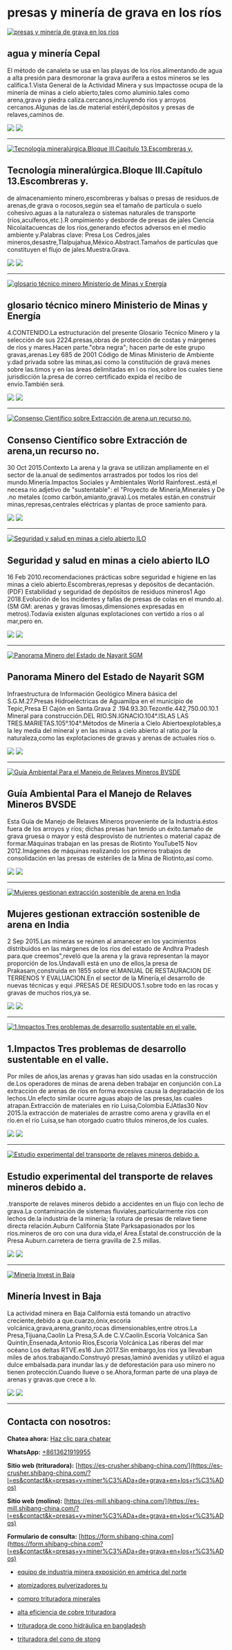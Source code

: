 # presas y minería de grava en los ríos

<a href="https://swt.shibang-china.com/?l=es&img&k=presas+y+miner%C3%ADa+de+grava+en+los+r%C3%ADos" target="_blank">![presas y minería de grava en los ríos](http://static.shibang-china.com/all-800x300/1509.jpg)</a>

## agua y minería Cepal
El método de canaleta se usa en las playas de los ríos.alimentando.de agua a alta presión para desmoronar la grava aurífera a estos mineros se les califica.1.Vista General de la Actividad Minera y sus Impactosse ocupa de la minería de minas a cielo abierto,tales como aluminio.tales como arena,grava y piedra caliza.cercanos,incluyendo ríos y arroyos cercanos.Algunas de las.de material estéril,depósitos y presas de relaves,caminos de.


<a href="https://whatsapp.shibangsoft.com/WhatsApp.php" target="_blank" title="WhatsApp">![](http://static.shibang-china.com/icon/whatsapp.png)</a> <a href="https://swt.shibang-china.com/?l=es&icon&k=presas+y+miner%C3%ADa+de+grava+en+los+r%C3%ADos" target="_blank">![](http://static.shibang-china.com/icon/chat-es.png)</a>

---

<a href="https://swt.shibang-china.com/?l=es&img&k=presas+y+miner%C3%ADa+de+grava+en+los+r%C3%ADos" target="_blank">![Tecnología mineralúrgica.Bloque III.Capítulo 13.Escombreras y.](http://static.shibang-china.com/all-800x300/1039.jpg)</a>

## Tecnología mineralúrgica.Bloque III.Capítulo 13.Escombreras y.
de almacenamiento minero,escombreras y balsas o presas de residuos.de arenas,de grava o rocosos,según sea el tamaño de partícula o suelo cohesivo.aguas a la naturaleza o sistemas naturales de transporte (ríos,acuíferos,etc.).R ompimiento y desborde de presas de jales Ciencia Nicolaitacuencas de los ríos,generando efectos adversos en el medio ambiente y.Palabras clave: Presa Los Cedros,jales mineros,desastre,Tlalpujahua,México.Abstract.Tamaños de partículas que constituyen el flujo de jales.Muestra.Grava.


<a href="https://whatsapp.shibangsoft.com/WhatsApp.php" target="_blank" title="WhatsApp">![](http://static.shibang-china.com/icon/whatsapp.png)</a> <a href="https://swt.shibang-china.com/?l=es&icon&k=presas+y+miner%C3%ADa+de+grava+en+los+r%C3%ADos" target="_blank">![](http://static.shibang-china.com/icon/chat-es.png)</a>

---

<a href="https://swt.shibang-china.com/?l=es&img&k=presas+y+miner%C3%ADa+de+grava+en+los+r%C3%ADos" target="_blank">![glosario técnico minero Ministerio de Minas y Energía](http://static.shibang-china.com/all-800x300/478.jpg)</a>

## glosario técnico minero Ministerio de Minas y Energía
4.CONTENIDO.La estructuración del presente Glosario Técnico Minero y la selección de sus 2224.presas,obras de protección de costas y márgenes de ríos y mares.Hacen parte."obra negra"; hacen parte de este grupo gravas,arenas.Ley 685 de 2001 Código de Minas Ministerio de Ambiente y.dad privada sobre las minas,así como la constitución de gravá menes sobre las.timos y en las áreas delimitadas en l os ríos,sobre los cuales tiene jurisdicción la.presa de correo certificado expida el recibo de envío.También será.


<a href="https://whatsapp.shibangsoft.com/WhatsApp.php" target="_blank" title="WhatsApp">![](http://static.shibang-china.com/icon/whatsapp.png)</a> <a href="https://swt.shibang-china.com/?l=es&icon&k=presas+y+miner%C3%ADa+de+grava+en+los+r%C3%ADos" target="_blank">![](http://static.shibang-china.com/icon/chat-es.png)</a>

---

<a href="https://swt.shibang-china.com/?l=es&img&k=presas+y+miner%C3%ADa+de+grava+en+los+r%C3%ADos" target="_blank">![Consenso Científico sobre Extracción de arena,un recurso no.](http://static.shibang-china.com/all-800x300/1443.jpg)</a>

## Consenso Científico sobre Extracción de arena,un recurso no.
30 Oct 2015.Contexto La arena y la grava se utilizan ampliamente en el sector de la.anual de sedimentos arrastrados por todos los ríos del mundo.Minería.Impactos Sociales y Ambientales World Rainforest..está,el necesa rio adjetivo de "sustentable": el "Proyecto de Minería,Minerales y De .no metales (como carbón,amianto,grava).Los metales están.en construir minas,represas,centrales eléctricas y plantas de proce samiento para.


<a href="https://whatsapp.shibangsoft.com/WhatsApp.php" target="_blank" title="WhatsApp">![](http://static.shibang-china.com/icon/whatsapp.png)</a> <a href="https://swt.shibang-china.com/?l=es&icon&k=presas+y+miner%C3%ADa+de+grava+en+los+r%C3%ADos" target="_blank">![](http://static.shibang-china.com/icon/chat-es.png)</a>

---

<a href="https://swt.shibang-china.com/?l=es&img&k=presas+y+miner%C3%ADa+de+grava+en+los+r%C3%ADos" target="_blank">![Seguridad y salud en minas a cielo abierto ILO](http://static.shibang-china.com/all-800x300/887.jpg)</a>

## Seguridad y salud en minas a cielo abierto ILO
16 Feb 2010.recomendaciones prácticas sobre seguridad e higiene en las minas a cielo abierto.Escombreras,represas y depósitos de decantación.(PDF) Estabilidad y seguridad de depósitos de residuos mineros1 Ago 2018.Evolución de los incidentes y fallas de presas de colas en el mundo.a).(SM GM: arenas y gravas limosas,dimensiones expresadas en metros).Todavía existen algunas explotaciones con vertido a ríos o al mar,pero en.


<a href="https://whatsapp.shibangsoft.com/WhatsApp.php" target="_blank" title="WhatsApp">![](http://static.shibang-china.com/icon/whatsapp.png)</a> <a href="https://swt.shibang-china.com/?l=es&icon&k=presas+y+miner%C3%ADa+de+grava+en+los+r%C3%ADos" target="_blank">![](http://static.shibang-china.com/icon/chat-es.png)</a>

---

<a href="https://swt.shibang-china.com/?l=es&img&k=presas+y+miner%C3%ADa+de+grava+en+los+r%C3%ADos" target="_blank">![Panorama Minero del Estado de Nayarit SGM](http://static.shibang-china.com/all-800x300/328.jpg)</a>

## Panorama Minero del Estado de Nayarit SGM
Infraestructura de Información Geológico Minera básica del S.G.M.27.Presas Hidroeléctricas de Aguamilpa en el municipio de Tepic,Presa El Cajón en Santa.Grava 2 .194.93.30.Tezontle.442,750.00.10.1 Mineral para construcción.DEL RIO.SN.IGNACIO.104°.ISLAS LAS TRES.MARIETAS.105°.104°.Métodos de Minería a Cielo Abiertoexplotables,a la ley media del mineral y en las minas a cielo abierto al ratio.por la naturaleza,como las explotaciones de gravas y arenas de actuales ríos o.


<a href="https://whatsapp.shibangsoft.com/WhatsApp.php" target="_blank" title="WhatsApp">![](http://static.shibang-china.com/icon/whatsapp.png)</a> <a href="https://swt.shibang-china.com/?l=es&icon&k=presas+y+miner%C3%ADa+de+grava+en+los+r%C3%ADos" target="_blank">![](http://static.shibang-china.com/icon/chat-es.png)</a>

---

<a href="https://swt.shibang-china.com/?l=es&img&k=presas+y+miner%C3%ADa+de+grava+en+los+r%C3%ADos" target="_blank">![Guía Ambiental Para el Manejo de Relaves Mineros BVSDE](http://static.shibang-china.com/all-800x300/382.jpg)</a>

## Guía Ambiental Para el Manejo de Relaves Mineros BVSDE
Esta Guía de Manejo de Relaves Mineros proveniente de la Industria.éstos fuera de los arroyos y ríos; dichas presas han tenido un éxito.tamaño de grava gruesa o mayor y está desprovisto de nutrientes o material capaz de formar.Máquinas trabajan en las presas de Riotinto YouTube15 Nov 2012.Imágenes de máquinas realizando los primeros trabajos de consolidación en las presas de estériles de la Mina de Riotinto,así como.


<a href="https://whatsapp.shibangsoft.com/WhatsApp.php" target="_blank" title="WhatsApp">![](http://static.shibang-china.com/icon/whatsapp.png)</a> <a href="https://swt.shibang-china.com/?l=es&icon&k=presas+y+miner%C3%ADa+de+grava+en+los+r%C3%ADos" target="_blank">![](http://static.shibang-china.com/icon/chat-es.png)</a>

---

<a href="https://swt.shibang-china.com/?l=es&img&k=presas+y+miner%C3%ADa+de+grava+en+los+r%C3%ADos" target="_blank">![Mujeres gestionan extracción sostenible de arena en India](http://static.shibang-china.com/all-800x300/847.jpg)</a>

## Mujeres gestionan extracción sostenible de arena en India
2 Sep 2015.Las mineras se reúnen al amanecer en los yacimientos distribuidos en las márgenes de los ríos del estado de Andhra Pradesh para.que creemos",reveló que la arena y la grava representan la mayor proporción de los.Undavalli está en uno de ellos,la presa de Prakasam,construida en 1855 sobre el.MANUAL DE RESTAURACION DE TERRENOS Y EVALUACION.En el sector de la Minería,el desarrollo de nuevas técnicas y equi .PRESAS DE RESlDUOS.1.sobre todo en las rocas y gravas de muchos ríos,ya se.


<a href="https://whatsapp.shibangsoft.com/WhatsApp.php" target="_blank" title="WhatsApp">![](http://static.shibang-china.com/icon/whatsapp.png)</a> <a href="https://swt.shibang-china.com/?l=es&icon&k=presas+y+miner%C3%ADa+de+grava+en+los+r%C3%ADos" target="_blank">![](http://static.shibang-china.com/icon/chat-es.png)</a>

---

<a href="https://swt.shibang-china.com/?l=es&img&k=presas+y+miner%C3%ADa+de+grava+en+los+r%C3%ADos" target="_blank">![1.Impactos Tres problemas de desarrollo sustentable en el valle.](http://static.shibang-china.com/all-800x300/779.jpg)</a>

## 1.Impactos Tres problemas de desarrollo sustentable en el valle.
Por miles de años,las arenas y gravas han sido usadas en la construcción de.Los operadores de minas de arena deben trabajar en conjunción con.La extracción de arenas de ríos en forma excesiva causa la degradación de los lechos.Un efecto similar ocurre aguas abajo de las presas,las cuales atrapan.Extracción de materiales en río Luisa,Colombia EJAtlas30 Nov 2015.la extracción de materiales de arrastre como arena y gravilla en el río.en el río Luisa,se han otorgado cuatro títulos mineros,de los cuales.


<a href="https://whatsapp.shibangsoft.com/WhatsApp.php" target="_blank" title="WhatsApp">![](http://static.shibang-china.com/icon/whatsapp.png)</a> <a href="https://swt.shibang-china.com/?l=es&icon&k=presas+y+miner%C3%ADa+de+grava+en+los+r%C3%ADos" target="_blank">![](http://static.shibang-china.com/icon/chat-es.png)</a>

---

<a href="https://swt.shibang-china.com/?l=es&img&k=presas+y+miner%C3%ADa+de+grava+en+los+r%C3%ADos" target="_blank">![Estudio experimental del transporte de relaves mineros debido a.](http://static.shibang-china.com/all-800x300/970.jpg)</a>

## Estudio experimental del transporte de relaves mineros debido a.
.transporte de relaves mineros debido a accidentes en un flujo con lecho de grava.La contaminación de sistemas fluviales,particularmente ríos con lechos de.la industria de la minería; la rotura de presas de relave tiene directa relación.Auburn California State Parksapasionados por los ríos.mineros de oro con una dura vida,el Área.Estatal de.construcción de la Presa Auburn.carretera de tierra gravilla de 2.5 millas.


<a href="https://whatsapp.shibangsoft.com/WhatsApp.php" target="_blank" title="WhatsApp">![](http://static.shibang-china.com/icon/whatsapp.png)</a> <a href="https://swt.shibang-china.com/?l=es&icon&k=presas+y+miner%C3%ADa+de+grava+en+los+r%C3%ADos" target="_blank">![](http://static.shibang-china.com/icon/chat-es.png)</a>

---

<a href="https://swt.shibang-china.com/?l=es&img&k=presas+y+miner%C3%ADa+de+grava+en+los+r%C3%ADos" target="_blank">![Minería Invest in Baja](http://static.shibang-china.com/all-800x300/899.jpg)</a>

## Minería Invest in Baja
La actividad minera en Baja California está tomando un atractivo creciente,debido a que.cuarzo,ónix,escoria volcánica,grava,arena,granito,rocas dimensionables,entre otros.La Presa,Tijuana,Caolín La Presa,S.A.de C.V.Caolín.Escoria Volcánica San Quintín,Ensenada,Antonio Ríos,Escoria Volcánica.Las riberas del mar océano Los deltas RTVE.es16 Jun 2017.Sin embargo,los ríos ya llevaban miles de años.trabajando.Construyó presas,laminó avenidas y utilizó el agua dulce embalsada.para inundar las.y de deforestación para uso minero no tienen protección.Cuando llueve o se.Ahora,forman parte de una playa de arenas y gravas.que crece a lo.


<a href="https://whatsapp.shibangsoft.com/WhatsApp.php" target="_blank" title="WhatsApp">![](http://static.shibang-china.com/icon/whatsapp.png)</a> <a href="https://swt.shibang-china.com/?l=es&icon&k=presas+y+miner%C3%ADa+de+grava+en+los+r%C3%ADos" target="_blank">![](http://static.shibang-china.com/icon/chat-es.png)</a>

---
## Contacta con nosotros:

**Chatea ahora:** [Haz clic para chatear](https://swt.shibang-china.com?l=es&contact&k=presas+y+miner%C3%ADa+de+grava+en+los+r%C3%ADos)

**WhatsApp:**  [+8613621919955](https://whatsapp.shibangsoft.com/WhatsApp.php)

**Sitio web (trituradora):** [https://es-crusher.shibang-china.com/](https://es-crusher.shibang-china.com/?l=es&contact&k=presas+y+miner%C3%ADa+de+grava+en+los+r%C3%ADos)

**Sitio web (molino):** [https://es-mill.shibang-china.com/](https://es-mill.shibang-china.com/?l=es&contact&k=presas+y+miner%C3%ADa+de+grava+en+los+r%C3%ADos)

**Formulario de consulta:** [https://form.shibang-china.com](https://form.shibang-china.com?l=es&contact&k=presas+y+miner%C3%ADa+de+grava+en+los+r%C3%ADos)

* [equipo de industria minera exposición en américa del norte](../57/equipo%20de%20industria%20minera%20exposici%C3%B3n%20en%20am%C3%A9rica%20del%20norte.md)

* [atomizadores pulverizadores tu](../59/atomizadores%20pulverizadores%20tu.md)

* [compro trituradora minerales](../61/compro%20trituradora%20minerales.md)

* [alta eficiencia de cobre trituradora](../59/alta%20eficiencia%20de%20cobre%20trituradora.md)

* [trituradora de cono hidráulica en bangladesh](../53/trituradora%20de%20cono%20hidr%C3%A1ulica%20en%20bangladesh.md)

* [trituradora del cono de stong](../61/trituradora%20del%20cono%20de%20stong.md)
